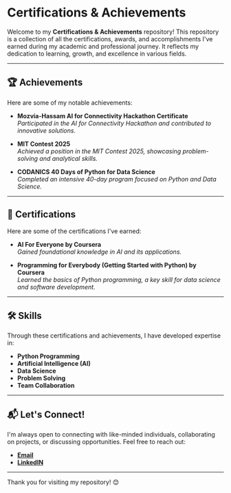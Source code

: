# Certifications & Achievements 

Welcome to my **Certifications & Achievements** repository! This repository is a collection of all the certifications, awards, and accomplishments I've earned during my academic and professional journey. It reflects my dedication to learning, growth, and excellence in various fields.

---

## 🏆 Achievements

Here are some of my notable achievements:

- **Mozvia-Hassam AI for Connectivity Hackathon Certificate**  
  *Participated in the AI for Connectivity Hackathon and contributed to innovative solutions.*

- **MIT Contest 2025**  
  *Achieved a position in the MIT Contest 2025, showcasing problem-solving and analytical skills.*

- **CODANICS 40 Days of Python for Data Science**  
  *Completed an intensive 40-day program focused on Python and Data Science.*

---

## 📜 Certifications

Here are some of the certifications I've earned:

- **AI For Everyone by Coursera**  
  *Gained foundational knowledge in AI and its applications.*

- **Programming for Everybody (Getting Started with Python) by Coursera**  
  *Learned the basics of Python programming, a key skill for data science and software development.*

---

## 🛠️ Skills

Through these certifications and achievements, I have developed expertise in:

- **Python Programming**  
- **Artificial Intelligence (AI)**  
- **Data Science**  
- **Problem Solving**  
- **Team Collaboration**

---

## 📬 Let's Connect!

I'm always open to connecting with like-minded individuals, collaborating on projects, or discussing opportunities. Feel free to reach out:

- [**Email**](moaviahassan112@gmail.com)  
-  [**LinkedIN**](www.linkedin.com/in/moaviahassan)


---

Thank you for visiting my repository! 😊
